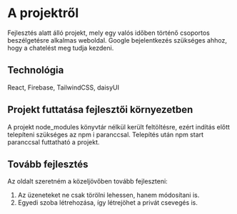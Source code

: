 # A projektről

Fejlesztés alatt álló projekt, mely egy valós időben történő csoportos beszélgetésre alkalmas weboldal.
Google bejelentkezés szükséges ahhoz, hogy a chatelést meg tudja kezdeni.

## Technológia

React, Firebase, TailwindCSS, daisyUI

## Projekt futtatása fejlesztői környezetben

A projekt node_modules könyvtár nélkül került feltöltésre, ezért indítás előtt telepíteni szükséges az npm i paranccsal.
Telepítés után npm start paranccsal futtatható a projekt.

## Tovább fejlesztés

Az oldalt szeretném a közeljövőben tovább fejleszteni:
1. Az üzeneteket ne csak törölni lehessen, hanem módosítani is.
2. Egyedi szoba létrehozása, így létrejöhet a privát csevegés is.
